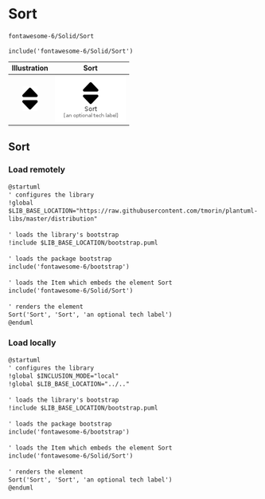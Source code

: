 # Sort


```text
fontawesome-6/Solid/Sort
```

```text
include('fontawesome-6/Solid/Sort')
```



| Illustration | Sort |
| :---: | :---: |
| ![illustration for Illustration](../../fontawesome-6/Solid/Sort.png) | ![illustration for Sort](../../fontawesome-6/Solid/Sort.Local.png) |




## Sort

### Load remotely
```plantuml
@startuml
' configures the library
!global $LIB_BASE_LOCATION="https://raw.githubusercontent.com/tmorin/plantuml-libs/master/distribution"

' loads the library's bootstrap
!include $LIB_BASE_LOCATION/bootstrap.puml

' loads the package bootstrap
include('fontawesome-6/bootstrap')

' loads the Item which embeds the element Sort
include('fontawesome-6/Solid/Sort')

' renders the element
Sort('Sort', 'Sort', 'an optional tech label')
@enduml
```

### Load locally
```plantuml
@startuml
' configures the library
!global $INCLUSION_MODE="local"
!global $LIB_BASE_LOCATION="../.."

' loads the library's bootstrap
!include $LIB_BASE_LOCATION/bootstrap.puml

' loads the package bootstrap
include('fontawesome-6/bootstrap')

' loads the Item which embeds the element Sort
include('fontawesome-6/Solid/Sort')

' renders the element
Sort('Sort', 'Sort', 'an optional tech label')
@enduml
```

